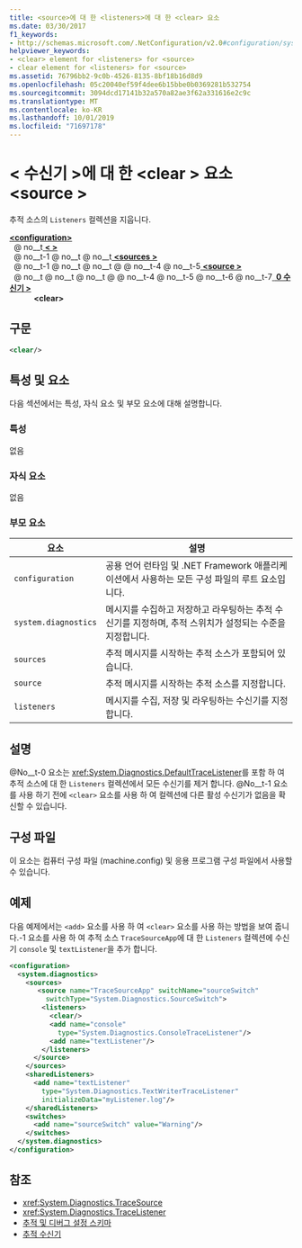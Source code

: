 ```yaml
---
title: <source>에 대 한 <listeners>에 대 한 <clear> 요소
ms.date: 03/30/2017
f1_keywords:
- http://schemas.microsoft.com/.NetConfiguration/v2.0#configuration/system.diagnostics/sources/source/listeners/clear
helpviewer_keywords:
- <clear> element for <listeners> for <source>
- clear element for <listeners> for <source>
ms.assetid: 76796bb2-9c0b-4526-8135-8bf18b16d8d9
ms.openlocfilehash: 05c20040ef59f4dee6b15bbe0b0369281b532754
ms.sourcegitcommit: 3094dcd17141b32a570a82ae3f62a331616e2c9c
ms.translationtype: MT
ms.contentlocale: ko-KR
ms.lasthandoff: 10/01/2019
ms.locfileid: "71697178"
---
```

# <a name="clear-element-for-listeners-for-source"></a>\< 수신기 >에 대 한 \<clear > 요소 \<source >
추적 소스의 `Listeners` 컬렉션을 지웁니다.  
  
[ **\<configuration>** ](../configuration-element.md)  
&nbsp; @ no__t[ **\< >** ](system-diagnostics-element.md)  
&nbsp; @ no__t-1 @ no__t @ no__t[ **\<sources >** ](sources-element.md)  
&nbsp; @ no__t-1 @ no__t @ no__t @ @ no__t-4 @ no__t-5[ **\<source >** ](source-element.md)  
&nbsp; @ no__t @ no__t @ no__t @ @ no__t-4 @ no__t-5 @ no__t-6 @ no__t-7[ **&nbsp;0 수신기 >** ](listeners-element-for-source.md)  
&nbsp;&nbsp;&nbsp;&nbsp;&nbsp;&nbsp;&nbsp;&nbsp;&nbsp;&nbsp; **\<clear>**  
  
## <a name="syntax"></a>구문  
  
```xml  
<clear/>  
```  
  
## <a name="attributes-and-elements"></a>특성 및 요소  
 다음 섹션에서는 특성, 자식 요소 및 부모 요소에 대해 설명합니다.  
  
### <a name="attributes"></a>특성  
 없음  
  
### <a name="child-elements"></a>자식 요소  
 없음  
  
### <a name="parent-elements"></a>부모 요소  
  
|요소|설명|  
|-------------|-----------------|  
|`configuration`|공용 언어 런타임 및 .NET Framework 애플리케이션에서 사용하는 모든 구성 파일의 루트 요소입니다.|  
|`system.diagnostics`|메시지를 수집하고 저장하고 라우팅하는 추적 수신기를 지정하며, 추적 스위치가 설정되는 수준을 지정합니다.|  
|`sources`|추적 메시지를 시작하는 추적 소스가 포함되어 있습니다.|  
|`source`|추적 메시지를 시작하는 추적 소스를 지정합니다.|  
|`listeners`|메시지를 수집, 저장 및 라우팅하는 수신기를 지정 합니다.|  
  
## <a name="remarks"></a>설명  
 @No__t-0 요소는 <xref:System.Diagnostics.DefaultTraceListener>를 포함 하 여 추적 소스에 대 한 `Listeners` 컬렉션에서 모든 수신기를 제거 합니다. @No__t-1 요소를 사용 하기 전에 `<clear>` 요소를 사용 하 여 컬렉션에 다른 활성 수신기가 없음을 확신할 수 있습니다.  
  
## <a name="configuration-file"></a>구성 파일  
 이 요소는 컴퓨터 구성 파일 (machine.config) 및 응용 프로그램 구성 파일에서 사용할 수 있습니다.  
  
## <a name="example"></a>예제  
 다음 예제에서는 `<add>` 요소를 사용 하 여 `<clear>` 요소를 사용 하는 방법을 보여 줍니다.-1 요소를 사용 하 여 추적 소스 `TraceSourceApp`에 대 한 `Listeners` 컬렉션에 수신기 `console` 및 `textListener`을 추가 합니다.  
  
```xml  
<configuration>  
  <system.diagnostics>  
    <sources>  
       <source name="TraceSourceApp" switchName="sourceSwitch"   
         switchType="System.Diagnostics.SourceSwitch">  
        <listeners>  
          <clear/>  
          <add name="console"   
            type="System.Diagnostics.ConsoleTraceListener"/>  
          <add name="textListener"/>  
        </listeners>  
      </source>  
    </sources>  
    <sharedListeners>  
      <add name="textListener"   
        type="System.Diagnostics.TextWriterTraceListener"   
        initializeData="myListener.log"/>  
    </sharedListeners>  
    <switches>  
      <add name="sourceSwitch" value="Warning"/>  
    </switches>  
  </system.diagnostics>  
</configuration>   
```  
  
## <a name="see-also"></a>참조

- <xref:System.Diagnostics.TraceSource>
- <xref:System.Diagnostics.TraceListener>
- [추적 및 디버그 설정 스키마](index.md)
- [추적 수신기](../../../debug-trace-profile/trace-listeners.md)
